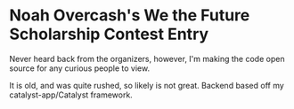 # Noah Overcash's We the Future Scholarship Contest Entry

Never heard back from the organizers, however, I'm making the code open source for any curious people to view.

It is old, and was quite rushed, so likely is not great.  Backend based off my catalyst-app/Catalyst framework.
